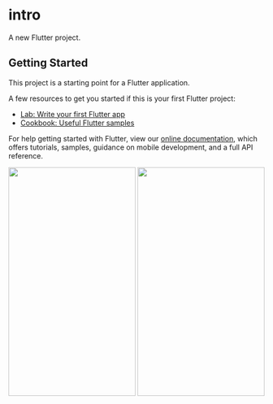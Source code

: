 # intro

A new Flutter project.

## Getting Started

This project is a starting point for a Flutter application.

A few resources to get you started if this is your first Flutter project:

- [Lab: Write your first Flutter app](https://flutter.dev/docs/get-started/codelab)
- [Cookbook: Useful Flutter samples](https://flutter.dev/docs/cookbook)

For help getting started with Flutter, view our
[online documentation](https://flutter.dev/docs), which offers tutorials,
samples, guidance on mobile development, and a full API reference.

<img src="https://user-images.githubusercontent.com/88908973/147260991-1c53d56d-c8b8-4b33-a707-c9ef98d0c403.png" width="250" height="450" />

<img src="https://user-images.githubusercontent.com/88908973/147261055-0dc32226-0ccd-404a-938c-74a0e6dd940f.png" width="250" height="450" />
